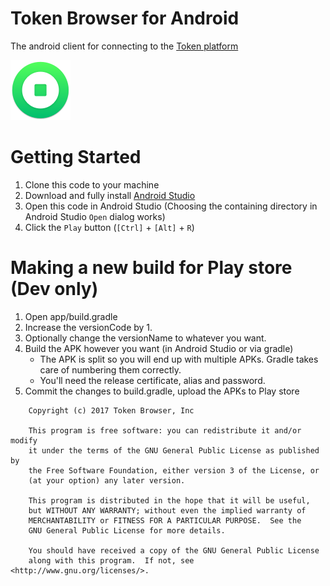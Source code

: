 Token Browser for Android
=========================
The android client for connecting to the [Token platform](https://www.tokenbrowser.com)

<img src="./app/src/main/res/mipmap-xhdpi/ic_launcher.png?raw=true">

Getting Started
===============

1. Clone this code to your machine
2. Download and fully install [Android Studio](https://developer.android.com/studio/index.html)
3. Open this code in Android Studio (Choosing the containing directory in Android Studio `Open` dialog works)
4. Click the `Play` button (`[Ctrl]` + `[Alt]` + `R`)

Making a new build for Play store (Dev only)
============================================

1. Open app/build.gradle
2. Increase the versionCode by 1.
3. Optionally change the versionName to whatever you want.
4. Build the APK however you want (in Android Studio or via gradle)
    - The APK is split so you will end up with multiple APKs. Gradle takes care of numbering them correctly.
    - You'll need the release certificate, alias and password.
5. Commit the changes to build.gradle, upload the APKs to Play store





```
	Copyright (c) 2017 Token Browser, Inc

	This program is free software: you can redistribute it and/or modify
    it under the terms of the GNU General Public License as published by
    the Free Software Foundation, either version 3 of the License, or
    (at your option) any later version.

    This program is distributed in the hope that it will be useful,
    but WITHOUT ANY WARRANTY; without even the implied warranty of
    MERCHANTABILITY or FITNESS FOR A PARTICULAR PURPOSE.  See the
    GNU General Public License for more details.

    You should have received a copy of the GNU General Public License
    along with this program.  If not, see <http://www.gnu.org/licenses/>.
```